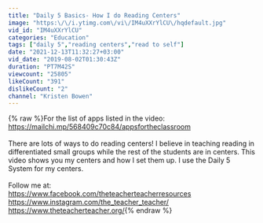 ```yaml
---
title: "Daily 5 Basics- How I do Reading Centers"
image: "https:\/\/i.ytimg.com\/vi\/IM4uXXrYlCU\/hqdefault.jpg"
vid_id: "IM4uXXrYlCU"
categories: "Education"
tags: ["daily 5","reading centers","read to self"]
date: "2021-12-13T11:32:27+03:00"
vid_date: "2019-08-02T01:30:43Z"
duration: "PT7M42S"
viewcount: "25805"
likeCount: "391"
dislikeCount: "2"
channel: "Kristen Bowen"
---
```

{% raw %}For the list of apps listed in the video: <a rel="nofollow" target="blank" href="https://mailchi.mp/568409c70c84/appsfortheclassroom">https://mailchi.mp/568409c70c84/appsfortheclassroom</a><br /><br />There are lots of ways to do reading centers! I believe in teaching reading in differentiated small groups while the rest of the students are in centers. This video shows you my centers and how I set them up. I use the Daily 5 System for my centers.<br /><br />Follow me at:<br /><a rel="nofollow" target="blank" href="https://www.facebook.com/theteacherteacherresources">https://www.facebook.com/theteacherteacherresources</a><br /><a rel="nofollow" target="blank" href="https://www.instagram.com/the_teacher_teacher/">https://www.instagram.com/the_teacher_teacher/</a><br /><a rel="nofollow" target="blank" href="https://www.theteacherteacher.org/">https://www.theteacherteacher.org/</a>{% endraw %}
